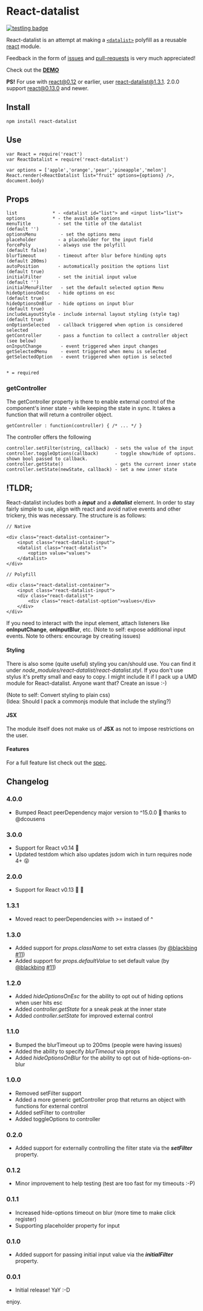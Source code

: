 # React-datalist

[![testling badge](https://ci.testling.com/asbjornenge/react-datalist.png)](https://ci.testling.com/asbjornenge/react-datalist)

React-datalist is an attempt at making a [<code>\<datalist></code>](https://developer.mozilla.org/en-US/docs/Web/HTML/Element/datalist) polyfill as a reusable [react](http://facebook.github.io/react/) module.  

Feedback in the form of [issues](https://github.com/asbjornenge/react-datalist/issues) and [pull-requests](https://github.com/asbjornenge/react-datalist/pulls) is very much appreciated!

Check out the [**DEMO**](http://www.asbjornenge.com/react-datalist/)

**PS!** For use with react@0.12 or earlier, user react-datalist@1.3.1. 2.0.0 support react@0.13.0 and newer.

## Install

	npm install react-datalist

## Use

	var React = require('react')
	var ReactDatalist = require('react-datalist')

	var options = ['apple','orange','pear','pineapple','melon']
	React.render(<ReactDatalist list="fruit" options={options} />, document.body)

## Props

	list             * - <datalist id="list"> and <input list="list">
	options          * - the available options
	menuTitle          - set the title of the datalist 				 (default '')
	optionsMenu			- set the options menu
	placeholder        - a placeholder for the input field
	forcePoly          - always use the polyfill                     (default false)
	blurTimeout        - timeout after blur before hinding opts      (default 200ms)
	autoPosition       - automatically position the options list     (default true)
	initialFilter      - set the initial input value                 (default '')
	initialMenuFilter 	- set the default selected option Menu
	hideOptionsOnEsc   - hide options on esc                         (default true)
	hideOptionsOnBlur  - hide options on input blur                  (default true)
    includeLayoutStyle - include internal layout styling (style tag) (default true)
	onOptionSelected   - callback triggered when option is considered selected
	getController      - pass a function to collect a controller object (see below)
	onInputChange		- event triggered when input changes
	getSelectedMenu		- event triggered when menu is selected
	getSelectedOption 	- event triggered when option is selected


	* = required

### getController

The getController property is there to enable external control of the component's inner state - while keeping the state in sync. It takes a function that will return a controller object.

    getController : function(controller) { /* ... */ }

The controller offers the following

	controller.setFilter(string, callback)  - sets the value of the input
	controller.toggleOptions(callback)      - toggle show/hide of options. shown bool passed to callback.
	controller.getState()                   - gets the current inner state
	controller.setState(newState, callback) - set a new inner state

## !TLDR;

React-datalist includes both a ***input*** and a ***datalist*** element. In order to stay fairly simple to use, align with react and avoid native events and other trickery, this was necessary. The structure is as follows:

	// Native

	<div class="react-datalist-container">
		<input class="react-datalist-input">
		<datalist class="react-datalist">
			<option value="values">
		</datalist>
	</div>

	// Polyfill

	<div class="react-datalist-container">
		<input class="react-datalist-input">
		<div class="react-datalist">
			<div class="react-datalist-option">values</div>
		</div>
	</div>

If you need to interact with the input element, attach listeners like **onInputChange**, **onInputBlur**, etc. (Note to self: expose additional input events. Note to others: encourage by creating issues)

#### Styling

There is also some (quite useful) styling you can/should use. You can find it under *node_modules/react-datalist/react-datalist.styl*. If you don't use stylus it's pretty small and easy to copy. I might include it if I pack up a UMD module for React-datalist. Anyone want that? Create an issue :-)

(Note to self: Convert styling to plain css)  
(Idea: Should I pack a commonjs module that include the styling?)

#### JSX

The module itself does not make us of **JSX** as not to impose restrictions on the user.

#### Features

For a full feature list check out the [spec](https://github.com/asbjornenge/react-datalist/blob/master/test/spec.js).

## Changelog

### 4.0.0

* Bumped React peerDependency major version to ^15.0.0 :tada: thanks to @dcousens

### 3.0.0

* Support for React v0.14 :rocket:
* Updated testdom which also updates jsdom wich in turn requires node 4+ :stuck_out_tongue_closed_eyes: 

### 2.0.0

* Support for React v0.13 :tada: :rocket:

### 1.3.1

* Moved react to peerDependencies with >= instaed of ^

### 1.3.0

* Added support for *props.className* to set extra classes (by [@blackbing](https://github.com/blackbing) [#11](https://github.com/asbjornenge/react-datalist/pull/11))
* Added support for *props.defaultValue* to set default value (by [@blackbing](https://github.com/blackbing) [#11](https://github.com/asbjornenge/react-datalist/pull/11))

### 1.2.0

* Added *hideOptionsOnEsc* for the ability to opt out of hiding options when user hits esc
* Added *controller.getState* for a sneak peak at the inner state
* Added *controller.setState* for improved external control

### 1.1.0

* Bumped the blurTimeout up to 200ms (people were having issues)
* Added the ability to specify *blurTimeout* via props
* Added *hideOptionsOnBlur* for the ability to opt out of hide-options-on-blur

### 1.0.0

* Removed setFilter support
* Added a more generic getController prop that returns an object with functions for external control
* Added setFilter to controller
* Added toggleOptions to controller

### 0.2.0

* Added support for externally controlling the filter state via the ***setFilter*** property.

### 0.1.2

* Minor improvement to help testing (test are too fast for my timeouts :-P)

### 0.1.1

* Increased hide-options timeout on blur (more time to make click register)
* Supporting placeholder property for input

### 0.1.0

* Added support for passing initial input value via the ***initialFilter*** property.

### 0.0.1

* Initial release! YaY :-D

enjoy.
